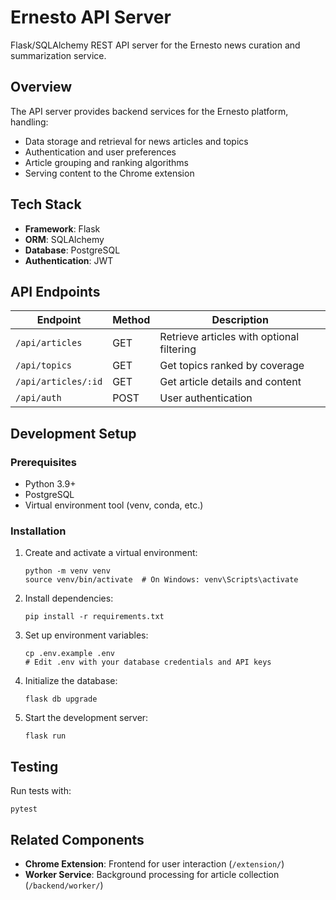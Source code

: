 # Ernesto API Server

Flask/SQLAlchemy REST API server for the Ernesto news curation and summarization service.

## Overview

The API server provides backend services for the Ernesto platform, handling:
- Data storage and retrieval for news articles and topics
- Authentication and user preferences
- Article grouping and ranking algorithms
- Serving content to the Chrome extension

## Tech Stack

- **Framework**: Flask
- **ORM**: SQLAlchemy
- **Database**: PostgreSQL
- **Authentication**: JWT

## API Endpoints

| Endpoint | Method | Description |
|----------|--------|-------------|
| `/api/articles` | GET | Retrieve articles with optional filtering |
| `/api/topics` | GET | Get topics ranked by coverage |
| `/api/articles/:id` | GET | Get article details and content |
| `/api/auth` | POST | User authentication |

## Development Setup

### Prerequisites

- Python 3.9+
- PostgreSQL
- Virtual environment tool (venv, conda, etc.)

### Installation

1. Create and activate a virtual environment:
   ```
   python -m venv venv
   source venv/bin/activate  # On Windows: venv\Scripts\activate
   ```

2. Install dependencies:
   ```
   pip install -r requirements.txt
   ```

3. Set up environment variables:
   ```
   cp .env.example .env
   # Edit .env with your database credentials and API keys
   ```

4. Initialize the database:
   ```
   flask db upgrade
   ```

5. Start the development server:
   ```
   flask run
   ```

## Testing

Run tests with:
```
pytest
```

## Related Components

- **Chrome Extension**: Frontend for user interaction (`/extension/`)
- **Worker Service**: Background processing for article collection (`/backend/worker/`)